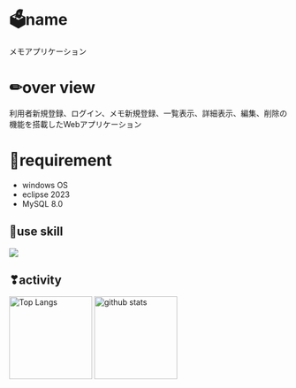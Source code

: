 # 🗳name
メモアプリケーション

# ✏over view
利用者新規登録、ログイン、メモ新規登録、一覧表示、詳細表示、編集、削除の機能を搭載したWebアプリケーション

# 📱requirement
- windows OS
- eclipse 2023
- MySQL 8.0

## 🌱use skill
<p align="left">
  <a href="https://skillicons.dev">
    <img src="https://skillicons.dev/icons?i=git,java,javascript,html,css" />
  </a>
</p>

## ❣activity
<p align="left"> 
  <img alt="Top Langs" height="150px" src="https://github-readme-stats.vercel.app/api/top-langs/?username=Mayukauchino&layout=compact&show_icons=true&theme=onedark" />
  <img alt="github stats" height="150px" src="https://github-readme-stats.vercel.app/api?username=Mayukauchino&theme=onedark&show_icons=ture" />
</p>

